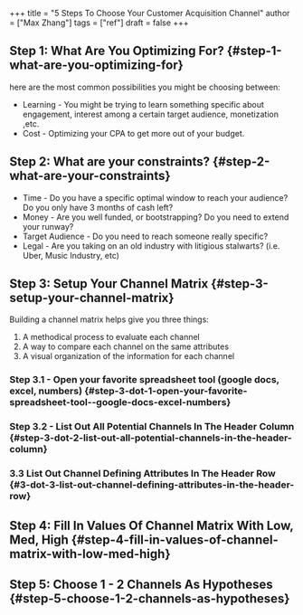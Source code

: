 +++
title = "5 Steps To Choose Your Customer Acquisition Channel"
author = ["Max Zhang"]
tags = ["ref"]
draft = false
+++

## Step 1:  What Are You Optimizing For? {#step-1-what-are-you-optimizing-for}

here are the most common possibilities you might be choosing between:

-   Learning - You might be trying to learn something specific about engagement, interest among a certain target audience, monetization ,etc.
-   Cost - Optimizing your CPA to get more out of your budget.


## Step 2:  What are your constraints? {#step-2-what-are-your-constraints}

-   Time - Do you have a specific optimal window to reach your audience?  Do you only have 3 months of cash left?
-   Money - Are you well funded, or bootstrapping?  Do you need to extend your runway?
-   Target Audience - Do you need to reach someone really specific?
-   Legal - Are you taking on an old industry with litigious stalwarts?  (i.e. Uber, Music Industry, etc)


## Step 3:  Setup Your Channel Matrix {#step-3-setup-your-channel-matrix}

Building a channel matrix helps give you three things:

1.  A methodical process to evaluate each channel
2.  A way to compare each channel on the same attributes
3.  A visual organization of the information for each channel


### Step 3.1 - Open your favorite spreadsheet tool (google docs, excel, numbers) {#step-3-dot-1-open-your-favorite-spreadsheet-tool--google-docs-excel-numbers}


### Step 3.2 -   List Out All Potential Channels In The Header Column {#step-3-dot-2-list-out-all-potential-channels-in-the-header-column}


### 3.3  List Out Channel Defining Attributes In The Header Row {#3-dot-3-list-out-channel-defining-attributes-in-the-header-row}


## Step 4:  Fill In Values Of Channel Matrix With Low, Med, High {#step-4-fill-in-values-of-channel-matrix-with-low-med-high}


## Step 5:  Choose 1 - 2 Channels As Hypotheses {#step-5-choose-1-2-channels-as-hypotheses}
